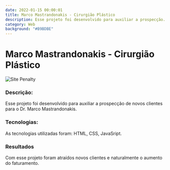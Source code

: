 ```yaml
---
date: 2022-01-15 00:00:01
title: Marco Mastrandonakis - Cirurgião Plástico
description: Esse projeto foi desenvolvido para auxiliar a prospecção...
category: Web
background: "#B9BDBE"
---
```


# Marco Mastrandonakis - Cirurgião Plástico
![Site Penalty](https://image.prntscr.com/image/pXqviQG6QTaaWwidOcIjGw.png)

### Descrição:
Esse projeto foi desenvolvido para auxiliar a prospecção de novos clientes para o Dr. Marco Mastrandonakis.

### Tecnologias:
As tecnologias utilizadas foram: HTML, CSS, JavaSript.

### Resultados
Com esse projeto foram atraídos novos clientes e naturalmente o aumento do faturamento.